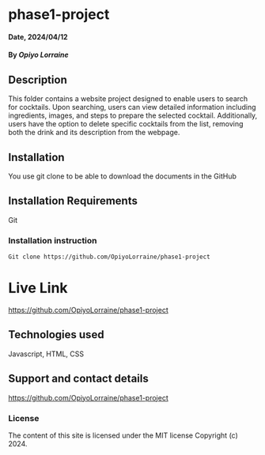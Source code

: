 # phase1-project
#### Date, 2024/04/12

#### By *Opiyo Lorraine*

## Description
This folder contains a website project designed to enable users to search for cocktails. Upon searching, users can view detailed information including ingredients, images, and steps to prepare the selected cocktail. Additionally, users have the option to delete specific cocktails from the list, removing both the drink and its description from the webpage.

## Installation
You use git clone to be able to download the documents in the GitHub

## Installation Requirements
Git

### Installation instruction
```
Git clone https://github.com/OpiyoLorraine/phase1-project

```

# Live Link
https://github.com/OpiyoLorraine/phase1-project

## Technologies used
Javascript,
HTML,
CSS

## Support and contact details
https://github.com/OpiyoLorraine/phase1-project

### License
The content of this site is licensed under the MIT license
Copyright (c) 2024.